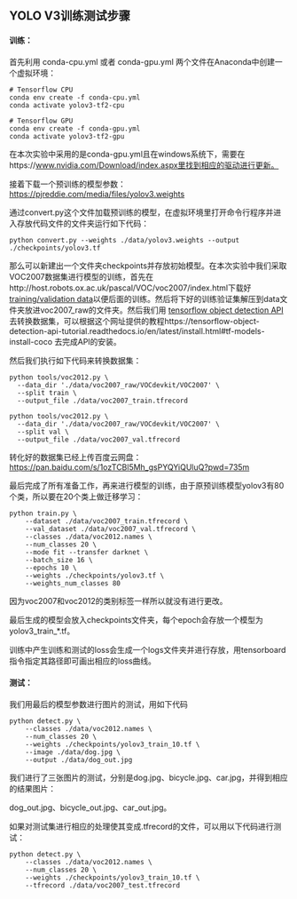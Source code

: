 ## YOLO V3训练测试步骤

#### 训练：

首先利用 conda-cpu.yml 或者 conda-gpu.yml 两个文件在Anaconda中创建一个虚拟环境：

```
# Tensorflow CPU
conda env create -f conda-cpu.yml
conda activate yolov3-tf2-cpu

# Tensorflow GPU
conda env create -f conda-gpu.yml
conda activate yolov3-tf2-gpu
```

在本次实验中采用的是conda-gpu.yml且在windows系统下，需要在https://www.nvidia.com/Download/index.aspx里找到相应的驱动进行更新。

接着下载一个预训练的模型参数： https://pjreddie.com/media/files/yolov3.weights

通过convert.py这个文件加载预训练的模型，在虚拟环境里打开命令行程序并进入存放代码文件的文件夹运行如下代码：

```
python convert.py --weights ./data/yolov3.weights --output ./checkpoints/yolov3.tf
```

那么可以新建出一个文件夹checkpoints并存放初始模型。在本次实验中我们采取VOC2007数据集进行模型的训练，首先在http://host.robots.ox.ac.uk/pascal/VOC/voc2007/index.html下载好 [training/validation data](http://host.robots.ox.ac.uk/pascal/VOC/voc2007/VOCtrainval_06-Nov-2007.tar)以便后面的训练。然后将下好的训练验证集解压到data文件夹放进voc2007_raw的文件夹。然后我们用 [tensorflow object detection API](https://github.com/tensorflow/models/tree/master/research/object_detection)去转换数据集，可以根据这个网址提供的教程https://tensorflow-object-detection-api-tutorial.readthedocs.io/en/latest/install.html#tf-models-install-coco 去完成API的安装。

然后我们执行如下代码来转换数据集：

```
python tools/voc2012.py \
  --data_dir './data/voc2007_raw/VOCdevkit/VOC2007' \
  --split train \
  --output_file ./data/voc2007_train.tfrecord

python tools/voc2012.py \
  --data_dir './data/voc2007_raw/VOCdevkit/VOC2007' \
  --split val \
  --output_file ./data/voc2007_val.tfrecord
```



转化好的数据集已经上传百度云网盘：https://pan.baidu.com/s/1ozTCBl5Mh_gsPYQYiQUluQ?pwd=735m

最后完成了所有准备工作，再来进行模型的训练，由于原预训练模型yolov3有80个类，所以要在20个类上做迁移学习：

```
python train.py \
	--dataset ./data/voc2007_train.tfrecord \
	--val_dataset ./data/voc2007_val.tfrecord \
	--classes ./data/voc2012.names \
	--num_classes 20 \
	--mode fit --transfer darknet \
	--batch_size 16 \
	--epochs 10 \
	--weights ./checkpoints/yolov3.tf \
	--weights_num_classes 80 
```

因为voc2007和voc2012的类别标签一样所以就没有进行更改。

最后生成的模型会放入checkpoints文件夹，每个epoch会存放一个模型为yolov3_train_*.tf。

训练中产生训练和测试的loss会生成一个logs文件夹并进行存放，用tensorboard指令指定其路径即可画出相应的loss曲线。

#### 测试：

我们用最后的模型参数进行图片的测试，用如下代码

```
python detect.py \
	--classes ./data/voc2012.names \
	--num_classes 20 \
	--weights ./checkpoints/yolov3_train_10.tf \
	--image ./data/dog.jpg \
	--output ./data/dog_out.jpg
```

我们进行了三张图片的测试，分别是dog.jpg、bicycle.jpg、car.jpg，并得到相应的结果图片：

dog_out.jpg、bicycle_out.jpg、car_out.jpg。

如果对测试集进行相应的处理使其变成.tfrecord的文件，可以用以下代码进行测试：

```
python detect.py \
	--classes ./data/voc2012.names \
	--num_classes 20 \
	--weights ./checkpoints/yolov3_train_10.tf \
	--tfrecord ./data/voc2007_test.tfrecord
```
